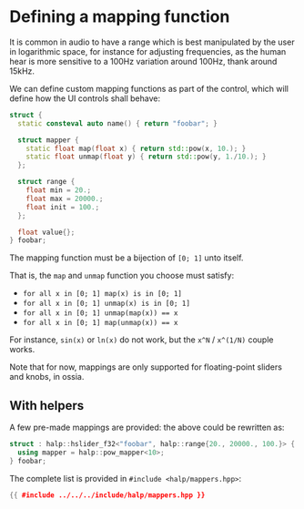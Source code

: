 # Defining a mapping function

It is common in audio to have a range which is best manipulated by the user in logarithmic space,
for instance for adjusting frequencies, as the human hear is more sensitive to a 100Hz variation around 100Hz, thank around 15kHz.

We can define custom mapping functions as part of the control, which will define
how the UI controls shall behave:

```cpp
struct {
  static consteval auto name() { return "foobar"; }

  struct mapper {
    static float map(float x) { return std::pow(x, 10.); }
    static float unmap(float y) { return std::pow(y, 1./10.); }
  };

  struct range {
    float min = 20.;
    float max = 20000.;
    float init = 100.;
  };

  float value{};
} foobar;
```

The mapping function must be a bijection of `[0; 1]` unto itself.

That is, the `map` and `unmap` function you choose must satisfy:
- `for all x in [0; 1] map(x) is in [0; 1]`
- `for all x in [0; 1] unmap(x) is in [0; 1]`
- `for all x in [0; 1] unmap(map(x)) == x`
- `for all x in [0; 1] map(unmap(x)) == x`

For instance, `sin(x)` or `ln(x)` do not work, but the `x^N` / `x^(1/N)` couple works.

Note that for now, mappings are only supported for floating-point sliders and knobs, in ossia.

## With helpers
A few pre-made mappings are provided: the above could be rewritten as:

```cpp
struct : halp::hslider_f32<"foobar", halp::range{20., 20000., 100.}> {
  using mapper = halp::pow_mapper<10>;
} foobar;
```

The complete list is provided in `#include <halp/mappers.hpp>`:

```cpp
{{ #include ../../../include/halp/mappers.hpp }}
```
